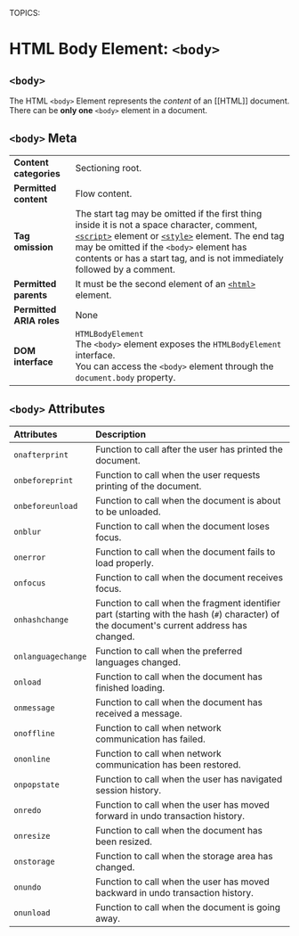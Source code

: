 TOPICS: <body>

# HTML Body Element: `<body>`

## `<body>`

The HTML `<body>` Element represents the *content* of an [[HTML]] document. There can be **only
one** `<body>` element in a document.

## `<body>` Meta

|  |  |
| :-- | :-- |
| **Content categories** | Sectioning root. |
| **Permitted content** | Flow content. |
| **Tag omission** | The start tag may be omitted if the first thing inside it is not a space character, comment, [`<script>`](/en/webfrontend/<script>) element or [`<style>`](/en/webfrontend/<style>) element. The end tag may be omitted if the `<body>` element has contents or has a start tag, and is not immediately followed by a comment.|
| **Permitted parents** | It must be the second element of an [`<html>`](/en/webfrontend/<html>/) element. |
| **Permitted ARIA roles** | None
| **DOM interface** | `HTMLBodyElement` <br>The `<body>` element exposes the `HTMLBodyElement` interface.<br>You can access the `<body>` element through the `document.body` property.

## `<body>` Attributes

| Attributes | Description |
| :--- | :--- |
| `onafterprint` | Function to call after the user has printed the document. |
| `onbeforeprint` | Function to call when the user requests printing of the document. |
| `onbeforeunload` | Function to call when the document is about to be unloaded. |
| `onblur` | Function to call when the document loses focus. |
| `onerror` | Function to call when the document fails to load properly. |
| `onfocus` | Function to call when the document receives focus. |
| `onhashchange` | Function to call when the fragment identifier part (starting with the hash (`#`) character) of the document's current address has changed. |
| `onlanguagechange` | Function to call when the preferred languages changed. |
| `onload` | Function to call when the document has finished loading. |
| `onmessage` | Function to call when the document has received a message. |
| `onoffline` | Function to call when network communication has failed. |
| `ononline` | Function to call when network communication has been restored. |
| `onpopstate` | Function to call when the user has navigated session history. |
| `onredo` | Function to call when the user has moved forward in undo transaction history. |
| `onresize` | Function to call when the document has been resized. |
| `onstorage` | Function to call when the storage area has changed. |
| `onundo` | Function to call when the user has moved backward in undo transaction history. |
| `onunload` | Function to call when the document is going away. |
